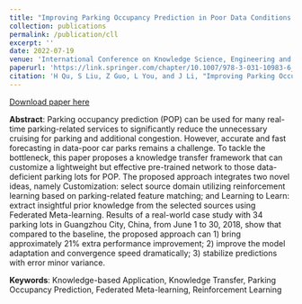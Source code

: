 ```yaml
---
title: "Improving Parking Occupancy Prediction in Poor Data Conditions Through Customization and Learning to Learn"
collection: publications
permalink: /publication/cll
excerpt: ''
date: 2022-07-19
venue: 'International Conference on Knowledge Science, Engineering and Management'
paperurl: 'https://link.springer.com/chapter/10.1007/978-3-031-10983-6_13'
citation: 'H Qu, S Liu, Z Guo, L You, and J Li, "Improving Parking Occupancy Prediction in Poor Data Conditions Through Customization and Learning to Learn", International Conference on Knowledge Science, Engineering and Management, 159-172, Jul 2022, doi: 10.1007/978-3-031-10983-6_13.'
---
```



[Download paper here](http://nobody910.github.io/files/CLL.pdf)

**Abstract**: Parking occupancy prediction (POP) can be used for many real-time parking-related services to significantly reduce the unnecessary cruising for parking and additional congestion. However, accurate and fast forecasting in data-poor car parks remains a challenge. To tackle the bottleneck, this paper proposes a knowledge transfer framework that can customize a lightweight but effective pre-trained network to those data-deficient parking lots for POP. The proposed approach integrates two novel ideas, namely Customization: select source domain utilizing reinforcement learning based on parking-related feature matching; and Learning to Learn: extract insightful prior knowledge from the selected sources using Federated Meta-learning. Results of a real-world case study with 34 parking lots in Guangzhou City, China, from June 1 to 30, 2018, show that compared to the baseline, the proposed approach can 1) bring approximately 21%
 extra performance improvement; 2) improve the model adaptation and convergence speed dramatically; 3) stabilize predictions with error minor variance.

**Keywords**: Knowledge-based Application, Knowledge Transfer, Parking Occupancy Prediction, Federated Meta-learning, Reinforcement Learning